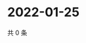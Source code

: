 # 2022-01-25

共 0 条

<!-- BEGIN WEIBO -->
<!-- 最后更新时间 Tue Jan 25 2022 04:00:46 GMT+0800 (China Standard Time) -->

<!-- END WEIBO -->
